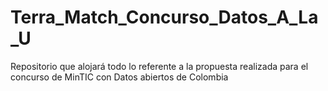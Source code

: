# Terra_Match_Concurso_Datos_A_La_U
Repositorio que alojará todo lo referente a la propuesta realizada para el concurso de MinTIC con Datos abiertos de Colombia
